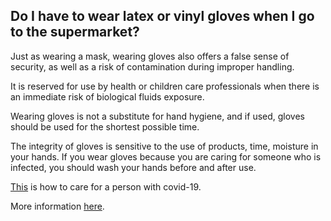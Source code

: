 ## Do I have to wear latex or vinyl gloves when I go to the supermarket?

Just as wearing a mask, wearing gloves also offers a false sense of security, as well as a risk of contamination during improper handling.

It is reserved for use by health or children care professionals when there is an immediate risk of biological fluids exposure.

Wearing gloves is not a substitute for hand hygiene, and if used, gloves should be used for the shortest possible time.

The integrity of gloves is sensitive to the use of products, time, moisture in your hands. If you wear gloves because you are caring for someone who is infected, you should wash your hands before and after use.

[This](https://www.canada.ca/en/public-health/services/publications/diseases-conditions/how-to-care-for-person-with-covid-19-at-home-advice-for-caregivers.html) is how to care for a person with covid-19.

More information [here](https://www.canada.ca/en/public-health/services/diseases/2019-novel-coronavirus-infection/health-professionals/public-health-measures-mitigate-covid-19.html).
